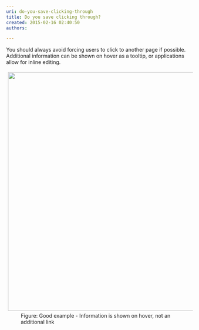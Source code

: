 ```yaml
---
uri: do-you-save-clicking-through
title: Do you save clicking through?
created: 2015-02-16 02:40:50
authors:

---
```





<span class='intro'> <p>You should always avoid forcing users to click to another page if possible. Additional information can be shown on hover as a tooltip, or applications allow for inline editing.<br></p> </span>

<dl class="goodImage"><dt> 
      <img src="http&#58;//www.ssw.com.au/SSW/Standards/Rules/images/Clickingthrough.jpg" alt="" style="margin&#58;5px;width&#58;650px;" /> 
   </dt><dd>Figure&#58; Good example - Information is shown on hover, not an additional link</dd></dl>



